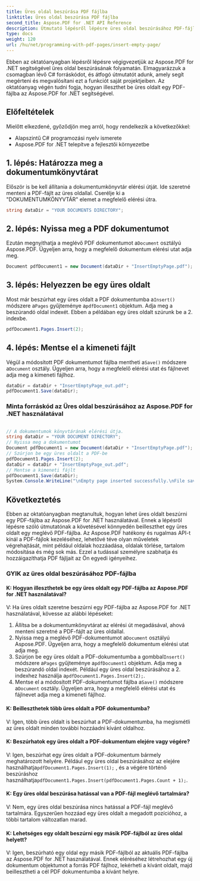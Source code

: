 ```yaml
---
title: Üres oldal beszúrása PDF fájlba
linktitle: Üres oldal beszúrása PDF fájlba
second_title: Aspose.PDF for .NET API Reference
description: Útmutató lépésről lépésre üres oldal beszúrásához PDF-fájlba az Aspose.PDF for .NET használatával. Személyre szabhatja PDF fájljait könnyedén.
type: docs
weight: 120
url: /hu/net/programming-with-pdf-pages/insert-empty-page/
---
```

Ebben az oktatóanyagban lépésről lépésre végigvezetjük az Aspose.PDF for .NET segítségével üres oldal beszúrásának folyamatán. Elmagyarázzuk a csomagban lévő C# forráskódot, és átfogó útmutatót adunk, amely segít megérteni és megvalósítani ezt a funkciót saját projektjeiben. Az oktatóanyag végén tudni fogja, hogyan illeszthet be üres oldalt egy PDF-fájlba az Aspose.PDF for .NET segítségével.

## Előfeltételek
Mielőtt elkezdené, győződjön meg arról, hogy rendelkezik a következőkkel:

- Alapszintű C# programozási nyelv ismerete
- Aspose.PDF for .NET telepítve a fejlesztői környezetbe

## 1. lépés: Határozza meg a dokumentumkönyvtárat
Először is be kell állítania a dokumentumkönyvtár elérési útját. Ide szeretné menteni a PDF-fájlt az üres oldallal. Cserélje ki a "DOKUMENTUMKÖNYVTÁR" elemet a megfelelő elérési útra.

```csharp
string dataDir = "YOUR DOCUMENTS DIRECTORY";
```

## 2. lépés: Nyissa meg a PDF dokumentumot
 Ezután megnyithatja a meglévő PDF dokumentumot a`Document` osztályú Aspose.PDF. Ügyeljen arra, hogy a megfelelő dokumentum elérési utat adja meg.

```csharp
Document pdfDocument1 = new Document(dataDir + "InsertEmptyPage.pdf");
```

## 3. lépés: Helyezzen be egy üres oldalt
 Most már beszúrhat egy üres oldalt a PDF dokumentumba a`Insert()` módszere a`Pages` gyűjteménye a`pdfDocument1` objektum. Adja meg a beszúrandó oldal indexét. Ebben a példában egy üres oldalt szúrunk be a 2. indexbe.

```csharp
pdfDocument1.Pages.Insert(2);
```

## 4. lépés: Mentse el a kimeneti fájlt
Végül a módosított PDF dokumentumot fájlba mentheti a`Save()` módszere a`Document` osztály. Ügyeljen arra, hogy a megfelelő elérési utat és fájlnevet adja meg a kimeneti fájlhoz.

```csharp
dataDir = dataDir + "InsertEmptyPage_out.pdf";
pdfDocument1.Save(dataDir);
```


### Minta forráskód az Üres oldal beszúrásához az Aspose.PDF for .NET használatával 

```csharp

// A dokumentumok könyvtárának elérési útja.
string dataDir = "YOUR DOCUMENT DIRECTORY";
// Nyissa meg a dokumentumot
Document pdfDocument1 = new Document(dataDir + "InsertEmptyPage.pdf");
// Szúrjon be egy üres oldalt a PDF-be
pdfDocument1.Pages.Insert(2);
dataDir = dataDir + "InsertEmptyPage_out.pdf";
// Mentse a kimeneti fájlt
pdfDocument1.Save(dataDir);
System.Console.WriteLine("\nEmpty page inserted successfully.\nFile saved at " + dataDir);

```

## Következtetés
Ebben az oktatóanyagban megtanultuk, hogyan lehet üres oldalt beszúrni egy PDF-fájlba az Aspose.PDF for .NET használatával. Ennek a lépésről lépésre szóló útmutatónak a követésével könnyedén beilleszthet egy üres oldalt egy meglévő PDF-fájlba. Az Aspose.PDF hatékony és rugalmas API-t kínál a PDF-fájlok kezeléséhez, lehetővé téve olyan műveletek végrehajtását, mint például oldalak hozzáadása, oldalak törlése, tartalom módosítása és még sok más. Ezzel a tudással személyre szabhatja és hozzáigazíthatja PDF fájljait az Ön egyedi igényeihez.

### GYIK az üres oldal beszúrásához PDF-fájlba

#### K: Hogyan illeszthetek be egy üres oldalt egy PDF-fájlba az Aspose.PDF for .NET használatával?

V: Ha üres oldalt szeretne beszúrni egy PDF-fájlba az Aspose.PDF for .NET használatával, kövesse az alábbi lépéseket:

1. Állítsa be a dokumentumkönyvtárat az elérési út megadásával, ahová menteni szeretné a PDF-fájlt az üres oldallal.
2.  Nyissa meg a meglévő PDF-dokumentumot a`Document` osztályú Aspose.PDF. Ügyeljen arra, hogy a megfelelő dokumentum elérési utat adja meg.
3.  Szúrjon be egy üres oldalt a PDF-dokumentumba a gombbal`Insert()` módszere a`Pages` gyűjteménye a`pdfDocument1` objektum. Adja meg a beszúrandó oldal indexét. Például egy üres oldal beszúrásához a 2. indexhez használja a`pdfDocument1.Pages.Insert(2);`.
4.  Mentse el a módosított PDF-dokumentumot fájlba a`Save()` módszere a`Document` osztály. Ügyeljen arra, hogy a megfelelő elérési utat és fájlnevet adja meg a kimeneti fájlhoz.

#### K: Beilleszthetek több üres oldalt a PDF dokumentumba?

V: Igen, több üres oldalt is beszúrhat a PDF-dokumentumba, ha megismétli az üres oldalt minden további hozzáadni kívánt oldalhoz.

#### K: Beszúrhatok egy üres oldalt a PDF-dokumentum elejére vagy végére?

 V: Igen, beszúrhat egy üres oldalt a PDF-dokumentum bármely meghatározott helyére. Például egy üres oldal beszúrásához az elejére használhatja`pdfDocument1.Pages.Insert(1);` , és a végére történő beszúráshoz használhatja`pdfDocument1.Pages.Insert(pdfDocument1.Pages.Count + 1);`.

#### K: Egy üres oldal beszúrása hatással van a PDF-fájl meglévő tartalmára?

V: Nem, egy üres oldal beszúrása nincs hatással a PDF-fájl meglévő tartalmára. Egyszerűen hozzáad egy üres oldalt a megadott pozícióhoz, a többi tartalom változatlan marad.

#### K: Lehetséges egy oldalt beszúrni egy másik PDF-fájlból az üres oldal helyett?

V: Igen, beszúrható egy oldal egy másik PDF-fájlból az aktuális PDF-fájlba az Aspose.PDF for .NET használatával. Ennek eléréséhez létrehozhat egy új dokumentum objektumot a forrás PDF fájlhoz, lekérheti a kívánt oldalt, majd beillesztheti a cél PDF dokumentumba a kívánt helyre.